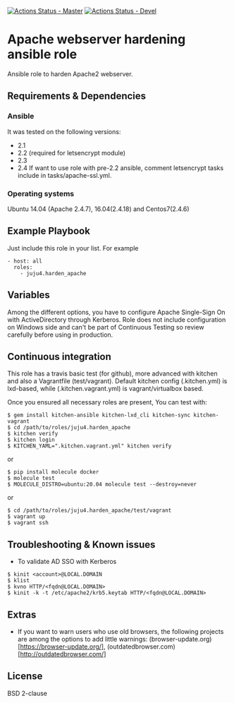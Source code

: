 [![Actions Status - Master](https://github.com/juju4/ansible-harden-apache/workflows/AnsibleCI/badge.svg)](https://github.com/juju4/ansible-harden-apache/actions?query=branch%3Amaster)
[![Actions Status - Devel](https://github.com/juju4/ansible-harden-apache/workflows/AnsibleCI/badge.svg?branch=devel)](https://github.com/juju4/ansible-harden-apache/actions?query=branch%3Adevel)

# Apache webserver hardening ansible role

Ansible role to harden Apache2 webserver.

## Requirements & Dependencies

### Ansible
It was tested on the following versions:
 * 2.1
 * 2.2 (required for letsencrypt module)
 * 2.3
 * 2.4
If want to use role with pre-2.2 ansible, comment letsencrypt tasks include in tasks/apache-ssl.yml.

### Operating systems

Ubuntu 14.04 (Apache 2.4.7), 16.04(2.4.18) and Centos7(2.4.6)

## Example Playbook

Just include this role in your list.
For example

```
- host: all
  roles:
    - juju4.harden_apache
```

## Variables

Among the different options, you have to configure Apache Single-Sign On with ActiveDirectory through Kerberos.
Role does not include configuration on Windows side and can't be part of Continuous Testing so review carefully before using in production.

## Continuous integration

This role has a travis basic test (for github), more advanced with kitchen and also a Vagrantfile (test/vagrant).
Default kitchen config (.kitchen.yml) is lxd-based, while (.kitchen.vagrant.yml) is vagrant/virtualbox based.

Once you ensured all necessary roles are present, You can test with:
```
$ gem install kitchen-ansible kitchen-lxd_cli kitchen-sync kitchen-vagrant
$ cd /path/to/roles/juju4.harden_apache
$ kitchen verify
$ kitchen login
$ KITCHEN_YAML=".kitchen.vagrant.yml" kitchen verify
```
or
```
$ pip install molecule docker
$ molecule test
$ MOLECULE_DISTRO=ubuntu:20.04 molecule test --destroy=never
```
or
```
$ cd /path/to/roles/juju4.harden_apache/test/vagrant
$ vagrant up
$ vagrant ssh
```

## Troubleshooting & Known issues

* To validate AD SSO with Kerberos
```
$ kinit <account>@LOCAL.DOMAIN
$ klist
$ kvno HTTP/<fqdn@LOCAL.DOMAIN>
$ kinit -k -t /etc/apache2/krb5.keytab HTTP/<fqdn@LOCAL.DOMAIN>
```

## Extras

* If you want to warn users who use old browsers, the following projects are among the options to add little warnings: (browser-update.org)[https://browser-update.org/], (outdatedbrowser.com)[http://outdatedbrowser.com/]

## License

BSD 2-clause

